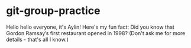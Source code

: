 # git-group-practice


Hello hello everyone, it's Aylin!
Here's my fun fact: Did you know that Gordon Ramsay’s first restaurant opened in 1998? (Don't ask me for more details - that's all I know.)